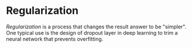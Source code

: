 # Regularization

*Regularization* is a process that changes the result answer to be "simpler". One typical use is the design of dropout layer in deep learning to trim a neural network that prevents overfitting.